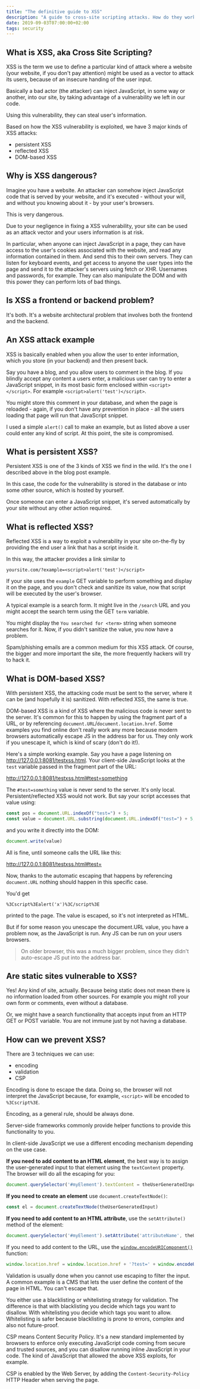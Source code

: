 ```yaml
---
title: "The definitive guide to XSS"
description: "A guide to cross-site scripting attacks. How do they work? How can you prevent them?"
date: 2019-09-03T07:00:00+02:00
tags: security
---
```


## What is XSS, aka Cross Site Scripting?

XSS is the term we use to define a particular kind of attack where a website (your website, if you don't pay attention) might be used as a vector to attack its users, because of an insecure handing of the user input.

Basically a bad actor (the attacker) can inject JavaScript, in some way or another, into our site, by taking advantage of a vulnerability we left in our code.

Using this vulnerability, they can steal user's information.

Based on how the XSS vulnerability is exploited, we have 3 major kinds of XSS attacks:

- persistent XSS
- reflected XSS
- DOM-based XSS

## Why is XSS dangerous?

Imagine you have a website. An attacker can somehow inject JavaScript code that is served by your website, and it's executed - without your will, and without you knowing about it - by your user's browsers.

This is very dangerous.

Due to your negligence in fixing a XSS vulnerability, your site can be used as an attack vector and your users information is at risk.

In particular, when anyone can inject JavaScript in a page, they can have access to the user's cookies associated with the website, and read any information contained in them. And send this to their own servers. They can listen for keyboard events, and get access to anyone the user types into the page and send it to the attacker's servers using fetch or XHR. Usernames and passwords, for example. They can also manipulate the DOM and with this power they can perform lots of bad things.

## Is XSS a frontend or backend problem?

It's both. It's a website architectural problem that involves both the frontend and the backend.

## An XSS attack example

XSS is basically enabled when you allow the user to enter information, which you store (in your backend) and then present back.

Say you have a blog, and you allow users to comment in the blog. If you blindly accept any content a users enter, a malicious user can try to enter a JavaScript snippet, in its most basic form enclosed within `<script></script>`. For example `<script>alert('test')</script>`.

You might store this comment in your database, and when the page is reloaded - again, if you don't have any prevention in place - all the users loading that page will run that JavaScript snippet.

I used a simple `alert()` call to make an example, but as listed above a user could enter any kind of script. At this point, the site is compromised.

## What is persistent XSS?

Persistent XSS is one of the 3 kinds of XSS we find in the wild. It's the one I described above in the blog post example.

In this case, the code for the vulnerability is stored in the database or into some other source, which is hosted by yourself.

Once someone can enter a JavaScript snippet, it's served automatically by your site without any other action required.

## What is reflected XSS?

Reflected XSS is a way to exploit a vulnerability in your site on-the-fly by providing the end user a link that has a script inside it.

In this way, the attacker provides a link similar to

```
yoursite.com/?example=<script>alert('test')</script>
```

If your site uses the `example` GET variable to perform something and display it on the page, and you don't check and sanitize its value, now that script will be executed by the user's browser.

A typical example is a search form. It might live in the `/search` URL and you might accept the search term using the GET `term` variable.

You might display the `You searched for <term>` string when someone searches for it. Now, if you didn't sanitize the value, you now have a problem.

Spam/phishing emails are a common medium for this XSS attack. Of course, the bigger and more important the site, the more frequently hackers will try to hack it.

## What is DOM-based XSS?

With persistent XSS, the attacking code must be sent to the server, where it can be (and hopefully it is) sanitized. With reflected XSS, the same is true.

DOM-based XSS is a kind of XSS where the malicious code is never sent to the server. It's common for this to happen by using the fragment part of a URL, or by referencing `document.URL`/`document.location.href`. Some examples you find online don't really work any more because modern browsers automatically escape JS in the address bar for us. They only work if you unescape it, which is kind of scary (don't do it!).

Here's a simple working example. Say you have a page listening on http://127.0.0.1:8081/testxss.html. Your client-side JavaScript looks at the `test` variable passed in the fragment part of the URL:

http://127.0.0.1:8081/testxss.html#test=something

The `#test=something` value is never send to the server. It's only local. Persistent/reflected XSS would not work. But say your script accesses that value using:

```js
const pos = document.URL.indexOf("test=") + 5;
const value = document.URL.substring(document.URL.indexOf("test=") + 5, document.URL.length)
```

and you write it directly into the DOM:

```js
document.write(value)
```

All is fine, until someone calls the URL like this:

http://127.0.0.1:8081/testxss.html#test=<script>alert('x')</script>

Now, thanks to the automatic escaping that happens by referencing `document.URL` nothing should happen in this specific case.

You'd get

```
%3Cscript%3Ealert('x')%3C/script%3E
```

printed to the page. The value is escaped, so it's not interpreted as HTML.

But if for some reason you unescape the document.URL value, you have a problem now, as the JavaScript is run. Any JS can be run on your users browsers.

> On older browser, this was a much bigger problem, since they didn't auto-escape JS put into the address bar.

## Are static sites vulnerable to XSS?

Yes! Any kind of site, actually. Because being static does not mean there is no information loaded from other sources. For example you might roll your own form or comments, even without a database.

Or, we might have a search functionality that accepts input from an HTTP GET or POST variable. You are not immune just by not having a database.

## How can we prevent XSS?

There are 3 techniques we can use:

- encoding
- validation
- CSP

Encoding is done to escape the data. Doing so, the browser will not interpret the JavaScript because, for example, `<script>` will be encoded to `%3Cscript%3E`.

Encoding, as a general rule, should be always done.

Server-side frameworks commonly provide helper functions to provide this functionality to you.

In client-side JavaScript we use a different encoding mechanism depending on the use case.

**If you need to add content to an HTML element**, the best way is to assign the user-generated input to that element using the `textContent` property. The browser will do all the escaping for you:

```js
document.querySelector('#myElement').textContent = theUserGeneratedInput
```

**If you need to create an element** use `document.createTextNode()`:

```js
const el = document.createTextNode(theUserGeneratedInput)
```

**If you need to add content to an HTML attribute**, use the `setAttribute()` method of the element:

```js
document.querySelector('#myElement').setAttribute('attributeName', theUserGeneratedInput)
```

If you need to add content to the URL, use the [`window.encodeURIComponent()`](/how-to-encode-url/) function:

```js
window.location.href = window.location.href + '?test=' + window.encodeURIComponent(theUserGeneratedInput)
```

Validation is usually done when you cannot use escaping to filter the input. A common example is a CMS that lets the user define the content of the page in HTML. You can't escape that.

You either use a blacklisting or whitelisting strategy for validation. The difference is that with blacklisting you decide which tags you want to disallow. With whitelisting you decide which tags you want to allow. Whitelisting is safer because blacklisting is prone to errors, complex and also not future-proof.

CSP means Content Security Policy. It's a new standard implemented by browsers to enforce only executing JavaScript code coming from secure and trusted sources, and you can disallow running inline JavaScript in your code. The kind of JavaScript that allowed the above XSS exploits, for example.

CSP is enabled by the Web Server, by adding the `Content‑Security‑Policy` HTTP Header when serving the page.